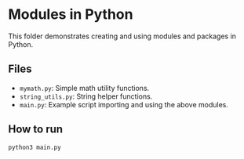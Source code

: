 # Modules in Python

This folder demonstrates creating and using modules and packages in Python.

## Files
- `mymath.py`: Simple math utility functions.
- `string_utils.py`: String helper functions.
- `main.py`: Example script importing and using the above modules.

## How to run
```bash
python3 main.py
``` 